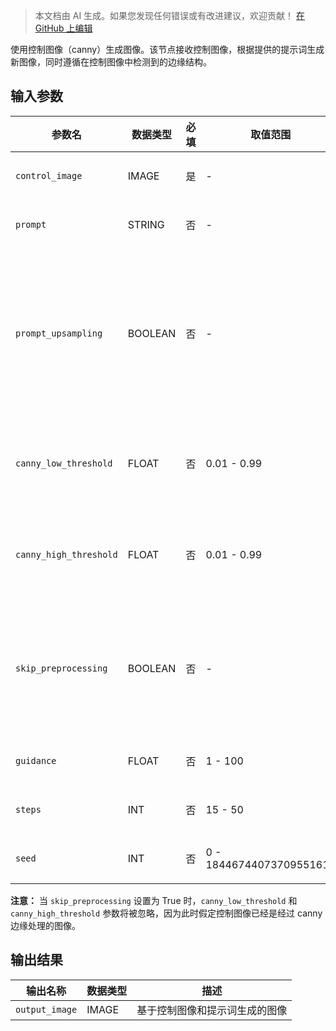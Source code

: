 > 本文档由 AI 生成。如果您发现任何错误或有改进建议，欢迎贡献！ [在 GitHub 上编辑](https://github.com/Comfy-Org/embedded-docs/blob/main/comfyui_embedded_docs/docs/FluxProCannyNode/zh.md)

使用控制图像（canny）生成图像。该节点接收控制图像，根据提供的提示词生成新图像，同时遵循在控制图像中检测到的边缘结构。

## 输入参数

| 参数名 | 数据类型 | 必填 | 取值范围 | 描述 |
|-----------|-----------|----------|-------|-------------|
| `control_image` | IMAGE | 是 | - | 用于 canny 边缘检测控制的输入图像 |
| `prompt` | STRING | 否 | - | 图像生成的提示词（默认：空字符串） |
| `prompt_upsampling` | BOOLEAN | 否 | - | 是否对提示词进行上采样处理。如果启用，会自动修改提示词以实现更具创意的生成，但结果具有不确定性（相同的种子不会产生完全相同的结果）（默认：False） |
| `canny_low_threshold` | FLOAT | 否 | 0.01 - 0.99 | Canny 边缘检测的低阈值；如果 skip_processing 为 True 则忽略此参数（默认：0.1） |
| `canny_high_threshold` | FLOAT | 否 | 0.01 - 0.99 | Canny 边缘检测的高阈值；如果 skip_processing 为 True 则忽略此参数（默认：0.4） |
| `skip_preprocessing` | BOOLEAN | 否 | - | 是否跳过预处理；如果 control_image 已经是 canny 处理后的图像则设为 True，如果是原始图像则设为 False（默认：False） |
| `guidance` | FLOAT | 否 | 1 - 100 | 图像生成过程的引导强度（默认：30） |
| `steps` | INT | 否 | 15 - 50 | 图像生成过程的步数（默认：50） |
| `seed` | INT | 否 | 0 - 18446744073709551615 | 用于创建噪声的随机种子（默认：0） |

**注意：** 当 `skip_preprocessing` 设置为 True 时，`canny_low_threshold` 和 `canny_high_threshold` 参数将被忽略，因为此时假定控制图像已经是经过 canny 边缘处理的图像。

## 输出结果

| 输出名称 | 数据类型 | 描述 |
|-------------|-----------|-------------|
| `output_image` | IMAGE | 基于控制图像和提示词生成的图像 |
